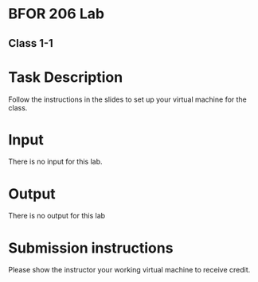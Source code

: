 # BFOR 206 Lab
## Class 1-1

# Task Description
Follow the instructions in the slides to set up your virtual machine
for the class.

# Input
There is no input for this lab.

# Output
There is no output for this lab

# Submission instructions
Please show the instructor your working virtual machine
to receive credit.
